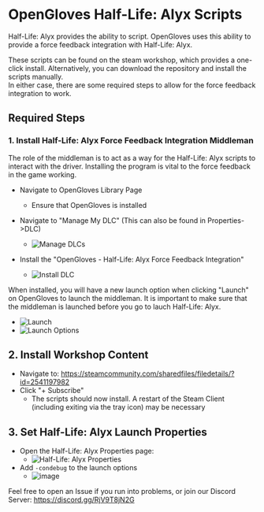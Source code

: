 # OpenGloves Half-Life: Alyx Scripts

Half-Life: Alyx provides the ability to script. OpenGloves uses this ability to provide a force feedback integration with Half-Life: Alyx.

These scripts can be found on the steam workshop, which provides a one-click install. Alternatively, you can download the repository and install the scripts manually.  
In either case, there are some required steps to allow for the force feedback integration to work.

## Required Steps

### 1. Install Half-Life: Alyx Force Feedback Integration Middleman
The role of the middleman is to act as a way for the Half-Life: Alyx scripts to interact with the driver. Installing the program is vital to the force feedback in the game working.
* Navigate to OpenGloves Library Page
  * Ensure that OpenGloves is installed
* Navigate to "Manage My DLC" (This can also be found in Properties->DLC)
   * ![Manage DLCs](https://user-images.githubusercontent.com/39023874/126361363-7132a0ae-035d-45d1-845e-d38db32f8028.png)  


* Install the "OpenGloves - Half-Life: Alyx Force Feedback Integration"  
    * ![Install DLC](https://user-images.githubusercontent.com/39023874/126361319-ab6df0d8-f038-4853-bb40-59fdad5f3843.png)  

When installed, you will have a new launch option when clicking "Launch" on OpenGloves to launch the middleman. It is important to make sure that the middleman is launched before you go to lauch Half-Life: Alyx.

   * ![Launch](https://user-images.githubusercontent.com/39023874/126361235-21bac8f8-e4d0-4de9-9b47-3a63839b4c6c.png)  
   * ![Launch Options](https://user-images.githubusercontent.com/39023874/126361283-3ebb4856-722d-4a03-a20b-44914d392059.png)

## 2. Install Workshop Content
* Navigate to: https://steamcommunity.com/sharedfiles/filedetails/?id=2541197982
* Click "+ Subscribe"
  * The scripts should now install. A restart of the Steam Client (including exiting via the tray icon) may be necessary

## 3. Set Half-Life: Alyx Launch Properties
* Open the Half-Life: Alyx Properties page:
   * ![Half-Life: Alyx Properties](https://user-images.githubusercontent.com/39023874/126360930-fc5a8b15-2504-4544-8cfd-5c111844c4c7.png)
* Add `-condebug` to the launch options
   * ![image](https://user-images.githubusercontent.com/39023874/126361181-fcfd1b31-6a2b-47f0-9ab0-17dba55bc766.png)

Feel free to open an Issue if you run into problems, or join our Discord Server: https://discord.gg/RjV9T8jN2G
